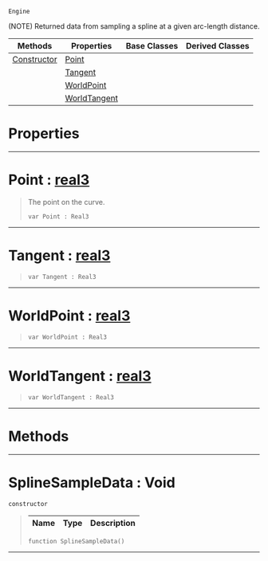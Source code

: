  `Engine`

(NOTE) Returned data from sampling a spline at a given arc-length distance.

|Methods|Properties|Base Classes|Derived Classes|
|---|---|---|---|
|[ Constructor](splinesampledata.md#splinesampledata-void)|[ Point](splinesampledata.md#point-zilch-engine-docume)| | |
| |[ Tangent](splinesampledata.md#tangent-zilch-engine-docu)| | |
| |[ WorldPoint](splinesampledata.md#worldpoint-zilch-engine-d)| | |
| |[ WorldTangent](splinesampledata.md#worldtangent-zilch-engine)| | |


 #  Properties


---  
 #  Point : [real3](../nada_base_types/real3.md)

> The point on the curve.
> ``` lang=cpp, name=Nada
> var Point : Real3


---  
 #  Tangent : [real3](../nada_base_types/real3.md)

> 
> ``` lang=cpp, name=Nada
> var Tangent : Real3


---  
 #  WorldPoint : [real3](../nada_base_types/real3.md)

> 
> ``` lang=cpp, name=Nada
> var WorldPoint : Real3


---  
 #  WorldTangent : [real3](../nada_base_types/real3.md)

> 
> ``` lang=cpp, name=Nada
> var WorldTangent : Real3


---  
 #  Methods


---  
 #  SplineSampleData : Void

 `constructor`

> 
> |Name|Type|Description|
> |---|---|---|
> ``` lang=cpp, name=Nada
> function SplineSampleData()
> ``` 


---  
 

 